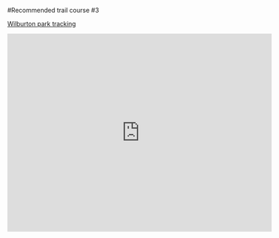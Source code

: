 #Recommended trail course #3

[Wilburton park tracking](https://goo.gl/maps/9BdSxsvLVq32) 

<iframe src="https://www.google.com/maps/embed?pb=!1m30!1m12!1m3!1d3804.197671288248!2d-122.17976661449718!3d47.60719581049153!2m3!1f0!2f0!3f0!3m2!1i1024!2i768!4f13.1!4m15!3e2!4m3!3m2!1d47.6070922!2d-122.1827847!4m5!1s0x54906c680d3b3b79%3A0x463b8120c1ca923!2sKelsey+Creek+trail%2C+Wilbuton+Sports+Field+trailhead%2C+12400+Main+St%2C+Bellevue%2C+WA+98005!3m2!1d47.6080885!2d-122.1747001!4m3!3m2!1d47.607007599999996!2d-122.1818191!5e0!3m2!1sen!2sus!4v1454387614359" width="600" height="450" frameborder="0" style="border:0" allowfullscreen></iframe>